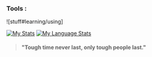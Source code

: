 
###  Tools  :

![stuff#learning/using]


[![My Stats](https://github-readme-stats.vercel.app/api/?username=wlsp&count_private=true&theme=tokyonight&showicons=true&?hide=issues&layout=compact)]()
[![My Language Stats](https://github-readme-stats.vercel.app/api/top-langs/?username=wlsp&langs_count=5&theme=tokyonight&layout=compact)]()





> #### "Tough time never last, only tough people last."

<!--
**wlsp/wlsp** is a ✨ _special_ ✨ repository because its `README.md` (this file) appears on your GitHub profile.

Here are some ideas to get you started:


-->
